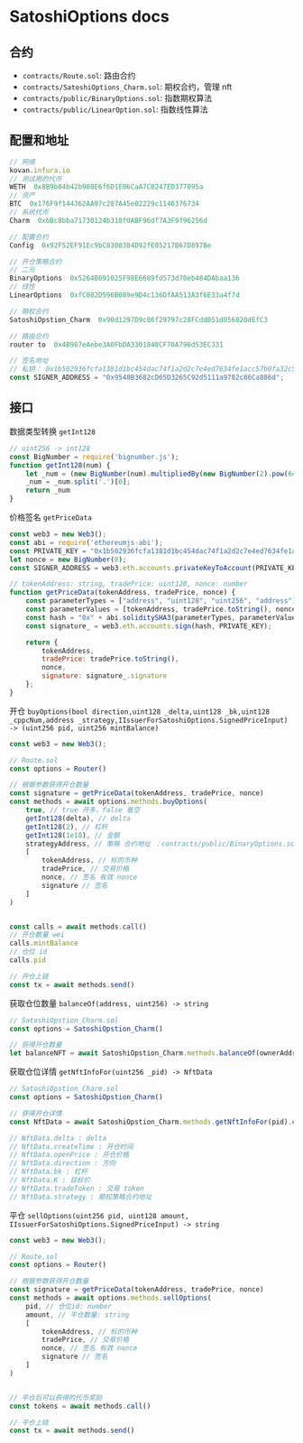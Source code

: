 # SatoshiOptions docs

## 合约

* `contracts/Route.sol`: 路由合约
* `contracts/SatoshiOptions_Charm.sol`: 期权合约，管理 nft
* `contracts/public/BinaryOptions.sol`: 指数期权算法
* `contracts/public/LinearOption.sol`: 指数线性算法

## 配置和地址

```js
// 网络
kovan.infura.io
// 测试用的代币
WETH  0x8B9b84b42b908E6f6D1E06CaA7C8247ED377095a
// 资产
BTC  0x176F9f144362AA97c287A45e02229c1146376734
// 系统代币
Charm  0xbBc8bba71730124b310f0ABF96df7A3F9f96256d

// 配置合约
Config  0x92F52EF91Ec9bC8308384D92fE05217B67D897Be

// 开仓策略合约
// 二元
BinaryOptions  0x5264B091025F98E6689fd573d70eb484DAbaa136
// 线性
LinearOptions  0xfC082D596B089e9D4c136DfAA513A3f6E33a4f7d

// 期权合约
SatoshiOpstion_Charm  0x90d1297D9c86f29797c28FCddB51d056020dEfC3

// 路由合约 
router to  0x4B987eAebe3A0FbDA3301848CF70A796d53EC331

// 签名地址
// 私钥： 0x1b502936fcfa1381d1bc454dac74f1a2d2c7e4ed7634fe1acc57b0fa32c5f26e 【勿在生产环境中使用】
const SIGNER_ADDRESS = "0x9548B3682cD65D3265C92d5111a9782c86Ca886d";
```

## 接口

数据类型转换 `getInt128`

```js
// uint256 -> int128
const BigNumber = require('bignumber.js');
function getInt128(num) {
    let _num = (new BigNumber(num).multipliedBy(new BigNumber(2).pow(64))).toString(10);
    _num = _num.split('.')[0];
    return _num
}
```

价格签名 `getPriceData`

```js
const web3 = new Web3();
const abi = require('ethereumjs-abi');
const PRIVATE_KEY = "0x1b502936fcfa1381d1bc454dac74f1a2d2c7e4ed7634fe1acc57b0fa32c5f26e";  
let nonce = new BigNumber(0);
const SIGNER_ADDRESS = web3.eth.accounts.privateKeyToAccount(PRIVATE_KEY).address; //2109

// tokenAddress: string, tradePrice: uint128, nonce: number
function getPriceData(tokenAddress, tradePrice, nonce) {
    const parameterTypes = ["address", "uint128", "uint256", "address"];
    const parameterValues = [tokenAddress, tradePrice.toString(), nonce, SIGNER_ADDRESS];
    const hash = "0x" + abi.soliditySHA3(parameterTypes, parameterValues).toString("hex");
    const signature_ = web3.eth.accounts.sign(hash, PRIVATE_KEY);

    return {
        tokenAddress,
        tradePrice: tradePrice.toString(),
        nonce,
        signature: signature_.signature
    };
}
```

开仓 `buyOptions(bool direction,uint128 _delta,uint128 _bk,uint128 _cppcNum,address _strategy,IIssuerForSatoshiOptions.SignedPriceInput) -> (uint256 pid, uint256 mintBalance)`

```js
const web3 = new Web3();

// Route.sol
const options = Router()

// 根据参数获得开仓数量
const signature = getPriceData(tokenAddress, tradePrice, nonce)
const methods = await options.methods.buyOptions(
    true, // true 开多，false 看空
    getInt128(delta), // delta
    getInt128(2), // 杠杆
    getInt128(1e18), // 金额
    strategyAddress, // 策略 合约地址 ：contracts/public/BinaryOptions.sol | contracts/public/LinearOption.sol
    [
        tokenAddress, // 标的币种
        tradePrice, // 交易价格
        nonce, // 签名 有效 nonce
        signature // 签名
    ]
)


const calls = await methods.call()
// 开仓数量 wei
calls.mintBalance
// 仓位 id
calls.pid

// 开仓上链
const tx = await methods.send()
```

获取仓位数量 `balanceOf(address, uint256) -> string`
```js
// SatoshiOpstion_Charm.sol
const options = SatoshiOpstion_Charm()

// 获得开仓数量
let balanceNFT = await SatoshiOpstion_Charm.methods.balanceOf(ownerAddress, pid).call()
```

获取仓位详情 `getNftInfoFor(uint256 _pid) -> NftData`
```js
// SatoshiOpstion_Charm.sol
const options = SatoshiOpstion_Charm()

// 获得开仓详情
const NftData = await SatoshiOpstion_Charm.methods.getNftInfoFor(pid).call()

// NftData.delta : delta
// NftData.createTime : 开仓时间
// NftData.openPrice : 开仓价格
// NftData.direction : 方向
// NftData.bk : 杠杆
// NftData.K : 目标价
// NftData.tradeToken : 交易 token
// NftData.strategy : 期权策略合约地址
```



平仓 `sellOptions(uint256 pid, uint128 amount, IIssuerForSatoshiOptions.SignedPriceInput) -> string`

```js
const web3 = new Web3();

// Route.sol
const options = Router()

// 根据参数获得开仓数量
const signature = getPriceData(tokenAddress, tradePrice, nonce)
const methods = await options.methods.sellOptions(
    pid, // 仓位id: number
    amount, // 平仓数量: string
    [
        tokenAddress, // 标的币种
        tradePrice, // 交易价格
        nonce, // 签名 有效 nonce
        signature // 签名
    ]
)


// 平仓后可以获得的代币奖励
const tokens = await methods.call()

// 平仓上链
const tx = await methods.send()
```
